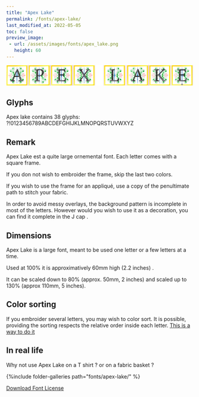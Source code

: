 ```yaml
---
title: "Apex Lake"
permalink: /fonts/apex-lake/
last_modified_at: 2022-05-05
toc: false
preview_image:
 - url: /assets/images/fonts/apex_lake.png
   height: 60
---
```

![Apex Lake](/assets/images/fonts/apex_lake.png)

## Glyphs
Apex lake contains 38 glyphs:
?!0123456789ABCDEFGHIJKLMNOPQRSTUVWXYZ

## Remark
Apex Lake est a quite large ornemental font. Each letter comes with a square frame. 

If you don not wish to embroider the frame, skip the last two colors.

If you wish to use the  frame for an appliqué, use a copy of the penultimate path to stitch your fabric.

In order to avoid messy overlays, the background pattern is incomplete in most of the letters. However would you wish to use it as a decoration, you can find it complete in the J cap .

## Dimensions
Apex Lake  is a large font, meant to be used one letter or a few letters at a time.

Used at 100% it is approximatively 60mm  high (2.2 inches) . 

It can be scaled down to 80% (approx. 50mm,  2 inches) and scaled up to 130% (approx 110mm, 5 inches).

## Color sorting
If you embroider several letters, you may wish to color sort. It is possible, providing the sorting respects the relative order inside each letter. [This is a way to do it](https://inkstitch.org/en/docs/lettering/#color-sorting)




## In real life 

Why not use Apex Lake on a T shirt ? or on a fabric basket ?

{%include folder-galleries path="fonts/apex-lake/" %}



[Download Font License](https://github.com/inkstitch/inkstitch/tree/main/fonts/apex_lake/LICENSE)
